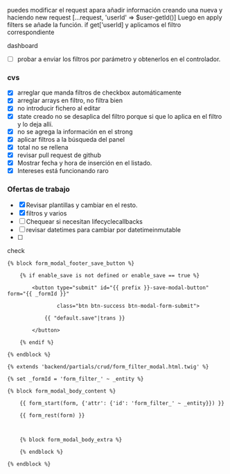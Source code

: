 
puedes modificar el request apara añadir información creando una nueva y haciendo new request [...request, 'userId' => $user-getId()]
Luego en apply filters se añade la función. if get['userId] y aplicamos el filtro correspondiente


dashboard
 - [ ] probar a enviar los filtros por parámetro y obtenerlos en el controlador.

### cvs
 - [x] arreglar que manda filtros de checkbox automáticamente
 - [x] arreglar arrays en filtro, no filtra bien
 - [x] no introducir fichero al editar
 - [x] state creado no se desaplica del filtro porque si que lo aplica en el filtro y lo deja allí.
 - [x] no se agrega la información en el strong
 - [x] aplicar filtros a la búsqueda del panel
 - [x] total no se rellena
 - [x] revisar pull request de github
 - [x] Mostrar fecha y hora de inserción en el listado.
 - [x] Intereses está funcionando raro
 ### Ofertas de trabajo
 - [x] Revisar plantillas y cambiar en el resto.
 - [x] filtros y varios
 - [ ] Chequear si necesitan lifecyclecallbacks
 - [ ] revisar datetimes para cambiar por datetimeinmutable
 - [ ] 



check 
```twig
{% block form_modal_footer_save_button %}

    {% if enable_save is not defined or enable_save == true %}

        <button type="submit" id="{{ prefix }}-save-modal-button" form="{{ _formId }}"

                class="btn btn-success btn-modal-form-submit">

            {{ "default.save"|trans }}

        </button>

    {% endif %}

{% endblock %}
```

```twig
{% extends 'backend/partials/crud/form_filter_modal.html.twig' %}

{% set _formId = 'form_filter_' ~ _entity %}

{% block form_modal_body_content %}

    {{ form_start(form, {'attr': {'id': 'form_filter_' ~ _entity}}) }}

    {{ form_rest(form) }}

  

    {% block form_modal_body_extra %}

    {% endblock %}

{% endblock %}
```
																																